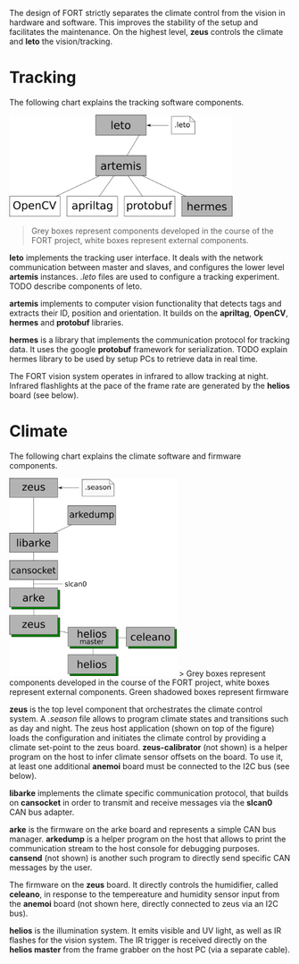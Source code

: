The design of FORT strictly separates the climate control from the vision in hardware and software. This improves the stability of the setup and facilitates the maintenance. On the highest level, **zeus** controls the climate and **leto** the vision/tracking.

# Tracking
The following chart explains the tracking software components.

<img alt="Tracking network" src="https://github.com/formicidae-tracker/documentation/raw/draft-matthias/images/sw_structure_vision.png" width="400" />

> Grey boxes represent components developed in the course of the FORT project, white boxes represent external components.

**leto** implements the tracking user interface. It deals with the network communication between master and slaves, and configures the lower level **artemis** instances. *.leto* files are used to configure a tracking experiment. TODO describe components of leto.

**artemis** implements to computer vision functionality that detects tags and extracts their ID, position and orientation. It builds on the **apriltag**, **OpenCV**, **hermes** and **protobuf** libraries.

**hermes** is a library that implements the communication protocol for tracking data. It uses the google **protobuf** framework for serialization. TODO explain hermes library to be used by setup PCs to retrieve data in real time.

The FORT vision system operates in infrared to allow tracking at night. Infrared flashlights at the pace of the frame rate are generated by the **helios** board (see below).

# Climate
The following chart explains the climate software and firmware components.

<img alt="Tracking network" src="https://github.com/formicidae-tracker/documentation/raw/draft-matthias/images/swfw_structure_climate.png" width="300" />
> Grey boxes represent components developed in the course of the FORT project, white boxes represent external components. Green shadowed boxes represent firmware

**zeus** is the top level component that orchestrates the climate control system. A *.season* file allows to program climate states and transitions such as day and night. The zeus host application (shown on top of the figure) loads the configuration and initiates the climate control by providing a climate set-point to the zeus board. **zeus-calibrator** (not shown) is a helper program on the host to infer climate sensor offsets on the board. To use it, at least one additional **anemoi** board must be connected to the I2C bus (see below).

**libarke** implements the climate specific communication protocol, that builds on **cansocket** in order to transmit and receive messages via the **slcan0** CAN bus adapter.

**arke** is the firmware on the arke board and represents a simple CAN bus manager. **arkedump** is a helper program on the host that allows to print the communication stream to the host console for debugging purposes. **cansend** (not shown) is another such program to directly send specific CAN messages by the user.

The firmware on the **zeus** board. It directly controls the humidifier, called **celeano**, in response to the tempereature and humidity sensor input from the **anemoi** board (not shown here, directly connected to zeus via an I2C bus).

**helios** is the illumination system. It emits visible and UV light, as well as IR flashes for the vision system. The IR trigger is received directly on the **helios master** from the frame grabber on the host PC (via a separate cable).
